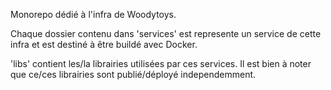 

Monorepo dédié à l'infra de Woodytoys.

Chaque dossier contenu dans 'services' est represente un service de cette infra et est destiné à être buildé avec Docker.

'libs' contient les/la librairies utilisées par ces services. Il est bien à noter que ce/ces librairies sont publié/déployé independemment.
